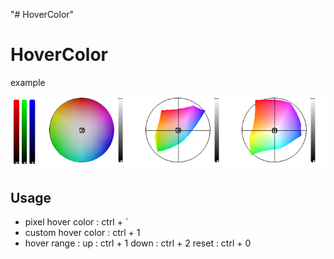 "# HoverColor" 

# HoverColor

example

![20250427011134](README/20250427011134.png)

## Usage

* pixel hover color : ctrl + `
* custom hover color : ctrl + 1
* hover range : 
    up : ctrl + 1
    down : ctrl + 2
    reset : ctrl + 0
